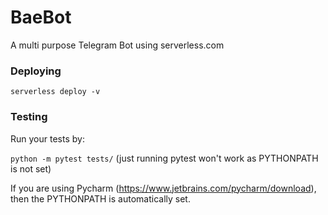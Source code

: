# BaeBot
A multi purpose Telegram Bot using serverless.com

### Deploying
```serverless deploy -v```

### Testing

Run your tests by:

```python -m pytest tests/``` (just running pytest won't work as PYTHONPATH is not set)

If you are using Pycharm (https://www.jetbrains.com/pycharm/download), then the PYTHONPATH is automatically set.



